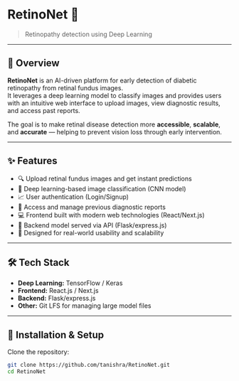 # RetinoNet 🧿
> Retinopathy detection using Deep Learning

---

## 🚀 Overview
**RetinoNet** is an AI-driven platform for early detection of diabetic retinopathy from retinal fundus images.  
It leverages a deep learning model to classify images and provides users with an intuitive web interface to upload images, view diagnostic results, and access past reports.

The goal is to make retinal disease detection more **accessible**, **scalable**, and **accurate** — helping to prevent vision loss through early intervention.

---

## ✨ Features
- 🔍 Upload retinal fundus images and get instant predictions
- 🧠 Deep learning-based image classification (CNN model)
- 📈 User authentication (Login/Signup)
- 📂 Access and manage previous diagnostic reports
- 💻 Frontend built with modern web technologies (React/Next.js)
- 🚀 Backend model served via API (Flask/express.js)
- 🎯 Designed for real-world usability and scalability

---

## 🛠 Tech Stack
- **Deep Learning:** TensorFlow / Keras
- **Frontend:** React.js / Next.js
- **Backend:** Flask/express.js
- **Other:** Git LFS for managing large model files

---


## 🧩 Installation & Setup

Clone the repository:

```bash
git clone https://github.com/tanishra/RetinoNet.git
cd RetinoNet
```
